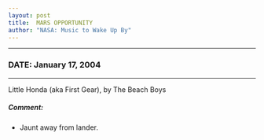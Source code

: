 ```yaml
---
layout: post
title:  MARS OPPORTUNITY
author: "NASA: Music to Wake Up By"
---
```


----
### DATE: January 17, 2004
----
Little Honda (aka First Gear), by The Beach Boys

##### Comment:
* Jaunt away from lander.

